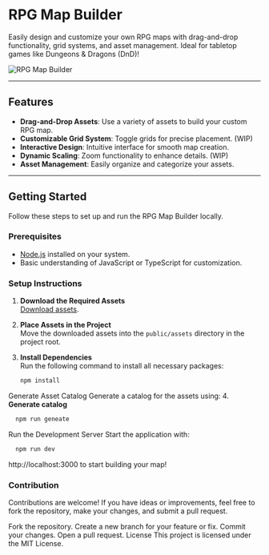 # RPG Map Builder

Easily design and customize your own RPG maps with drag-and-drop functionality, grid systems, and asset management. Ideal for tabletop games like Dungeons & Dragons (DnD)!

![RPG Map Builder](https://github.com/user-attachments/assets/9bccb9a3-3cb2-421c-9bf8-4e40bb1c2a3d)

---

## Features

- **Drag-and-Drop Assets**: Use a variety of assets to build your custom RPG map.
- **Customizable Grid System**: Toggle grids for precise placement. (WIP)
- **Interactive Design**: Intuitive interface for smooth map creation.
- **Dynamic Scaling**: Zoom functionality to enhance details. (WIP)
- **Asset Management**: Easily organize and categorize your assets.

---

## Getting Started

Follow these steps to set up and run the RPG Map Builder locally.

### Prerequisites

- [Node.js](https://nodejs.org/) installed on your system.
- Basic understanding of JavaScript or TypeScript for customization.

### Setup Instructions

1. **Download the Required Assets**  
   [Download assets](https://drive.usercontent.google.com/download?id=107i-CmDY9VIgpMxObIA0HO4vsbM189Zq&export=download&authuser=0&confirm=t&uuid=d892c3ec-e8e4-44ff-980a-7dd90aefa52c&at=AIrpjvOeSQka4i51cWgpt6IO1ZYo%3A1737217179605).

2. **Place Assets in the Project**  
   Move the downloaded assets into the `public/assets` directory in the project root.

3. **Install Dependencies**  
   Run the following command to install all necessary packages:
   ```bash
   npm install
Generate Asset Catalog
Generate a catalog for the assets using: 
4. **Generate catalog**  
 ```bash
   npm run geneate
```
Run the Development Server
Start the application with: 
 ```bash
   npm run dev
```
http://localhost:3000 to start building your map!



### Contribution
Contributions are welcome! If you have ideas or improvements, feel free to fork the repository, make your changes, and submit a pull request.

Fork the repository.
Create a new branch for your feature or fix.
Commit your changes.
Open a pull request.
License
This project is licensed under the MIT License.






